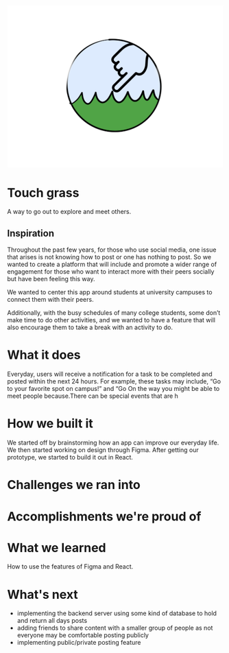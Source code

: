 <p align="center">
    <img src="https://github.com/DubScrubs/Dubhacks22/blob/master/src/imgs/Touch%20Grass.png">
</p>


# Touch grass
A way to go out to explore and meet others.

## Inspiration
Throughout the past few years, for those who use social media, one issue that arises is not knowing how to post or one has nothing to post. So we wanted to create a platform that will include and promote a wider range of engagement for those who want to interact more with their peers socially but have been feeling this way.

We wanted to center this app around students at university campuses to connect them with their peers. 

Additionally, with the busy schedules of many college students, some don’t make time to do other activities, and we wanted to have a feature that will also encourage them to take a break with an activity to do. 

# What it does
Everyday, users will receive a notification for a task to be completed and posted within the next 24 hours. For example, these tasks may include, “Go to your favorite spot on campus!” and “Go 
On the way you might be able to meet people because.There can be special events that are h

# How we built it
We started off by brainstorming how an app can improve our everyday life. We then started working on design through Figma. After getting our prototype, we started to build it out in React.


# Challenges we ran into

# Accomplishments we're proud of

# What we learned
How to use the features of Figma and React. 

# What's next
* implementing the backend server using some kind of database to hold and return all days posts
* adding friends to share content with a smaller group of people as not everyone may be comfortable posting publicly
* implementing public/private posting feature
